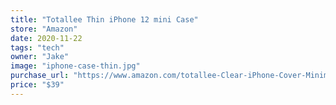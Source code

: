 ```yaml
---
title: "Totallee Thin iPhone 12 mini Case"
store: "Amazon"
date: 2020-11-22
tags: "tech"
owner: "Jake"
image: "iphone-case-thin.jpg"
purchase_url: "https://www.amazon.com/totallee-Clear-iPhone-Cover-Minimal/dp/B08L5MG2H1/ref=sr_1_7?dchild=1&keywords=totalee&qid=1606151162&sr=8-7&th=1"
price: "$39"
---
```

